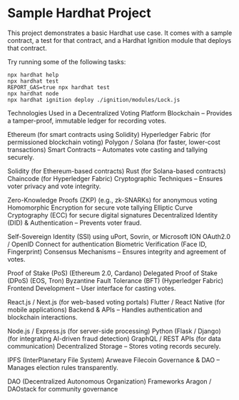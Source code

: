 # Sample Hardhat Project

This project demonstrates a basic Hardhat use case. It comes with a sample contract, a test for that contract, and a Hardhat Ignition module that deploys that contract.

Try running some of the following tasks:

```shell
npx hardhat help
npx hardhat test
REPORT_GAS=true npx hardhat test
npx hardhat node
npx hardhat ignition deploy ./ignition/modules/Lock.js
```
Technologies Used in a Decentralized Voting Platform
Blockchain – Provides a tamper-proof, immutable ledger for recording votes.

Ethereum (for smart contracts using Solidity)
Hyperledger Fabric (for permissioned blockchain voting)
Polygon / Solana (for faster, lower-cost transactions)
Smart Contracts – Automates vote casting and tallying securely.

Solidity (for Ethereum-based contracts)
Rust (for Solana-based contracts)
Chaincode (for Hyperledger Fabric)
Cryptographic Techniques – Ensures voter privacy and vote integrity.

Zero-Knowledge Proofs (ZKP) (e.g., zk-SNARKs) for anonymous voting
Homomorphic Encryption for secure vote tallying
Elliptic Curve Cryptography (ECC) for secure digital signatures
Decentralized Identity (DID) & Authentication – Prevents voter fraud.

Self-Sovereign Identity (SSI) using uPort, Sovrin, or Microsoft ION
OAuth2.0 / OpenID Connect for authentication
Biometric Verification (Face ID, Fingerprint)
Consensus Mechanisms – Ensures integrity and agreement of votes.

Proof of Stake (PoS) (Ethereum 2.0, Cardano)
Delegated Proof of Stake (DPoS) (EOS, Tron)
Byzantine Fault Tolerance (BFT) (Hyperledger Fabric)
Frontend Development – User interface for casting votes.

React.js / Next.js (for web-based voting portals)
Flutter / React Native (for mobile applications)
Backend & APIs – Handles authentication and blockchain interactions.

Node.js / Express.js (for server-side processing)
Python (Flask / Django) (for integrating AI-driven fraud detection)
GraphQL / REST APIs (for data communication)
Decentralized Storage – Stores voting records securely.

IPFS (InterPlanetary File System)
Arweave
Filecoin
Governance & DAO – Manages election rules transparently.

DAO (Decentralized Autonomous Organization) Frameworks
Aragon / DAOstack for community governance
